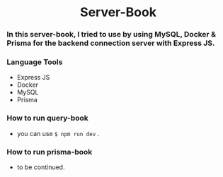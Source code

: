 <div align=center><h1 font-size="150">Server-Book</h1></div>

### In this server-book, I tried to use by using MySQL, Docker & Prisma for the backend connection server with Express JS. 
### Language Tools
- Express JS
- Docker
- MySQL
- Prisma

### How to run query-book
- you can use `$ npm run dev` .
### How to run prisma-book
- to be continued.
